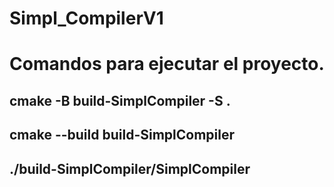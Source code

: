 # Simpl_CompilerV1

# Comandos para ejecutar el proyecto.

 ## cmake -B build-SimplCompiler -S .
 ## cmake --build build-SimplCompiler
 ## ./build-SimplCompiler/SimplCompiler